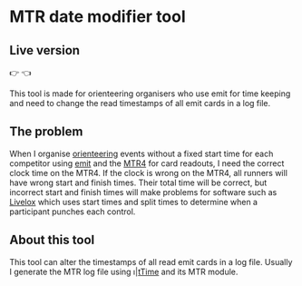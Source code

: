 # MTR date modifier tool

## Live version

👉 [](https://stalegjelsten.github.io/mtr-date-modifier) 👈

This tool is made for orienteering organisers who use emit for time keeping and need to change the read timestamps of all emit cards in a log file.

## The problem

When I organise [orienteering](https://en.wikipedia.org/wiki/Orienteering) events without a fixed start time for each competitor using [emit](https://emit.no/en/) and the [MTR4](https://emit.no/support-base/emit-mini-time-recorder-mtr4/) for card readouts, I need the correct clock time on the MTR4. If the clock is wrong on the MTR4, all runners will have wrong start and finish times. Their total time will be correct, but incorrect start and finish times will make problems for software such as [Livelox](https://livelox.com/) which uses start times and split times to determine when a participant punches each control.

## About this tool

This tool can alter the timestamps of all read emit cards in a log file. Usually I generate the MTR log file using ı|[tTime](https://ttime.matthey.no/) and its MTR module. 
